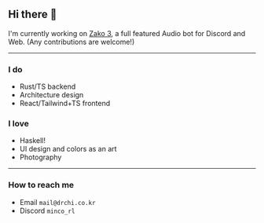 ## Hi there 👋

I'm currently working on [Zako 3](https://github.com/zako-ac/zako3), a full featured Audio bot for Discord and Web. (Any contributions are welcome!)

---

### I do
- Rust/TS backend
- Architecture design
- React/Tailwind+TS frontend

### I love
- Haskell!
- UI design and colors as an art
- Photography

---

### How to reach me
- Email `mail@drchi.co.kr`
- Discord `minco_rl`

